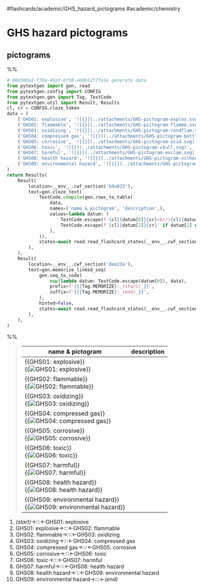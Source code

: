 #flashcards/academic/GHS_hazard_pictograms #academic/chemistry

# GHS hazard pictograms

## pictograms

%%
```Python
# 08e5b0a3-f78a-46af-bf50-eb9b12f7fa1e generate data
from pytextgen import gen, read
from pytextgen.config import CONFIG
from pytextgen.gen import Tag, TextCode
from pytextgen.util import Result, Results
cl, cr = CONFIG.cloze_token
data = (
	('GHS01: explosive', '![{}](../attachments/GHS-pictogram-explos.svg)', '',),
	('GHS02: flammable', '![{}](../attachments/GHS-pictogram-flamme.svg)', '',),
	('GHS03: oxidizing', '![{}](../attachments/GHS-pictogram-rondflam.svg)', '',),
	('GHS04: compressed gas', '![{}](../attachments/GHS-pictogram-bottle.svg)', '',),
	('GHS05: corrosive', '![{}](../attachments/GHS-pictogram-acid.svg)', '',),
	('GHS06: toxic', '![{}](../attachments/GHS-pictogram-skull.svg)', '',),
	('GHS07: harmful', '![{}](../attachments/GHS-pictogram-exclam.svg)', '',),
	('GHS08: health hazard', '![{}](../attachments/GHS-pictogram-silhouette.svg)', '',),
	('GHS09: environmental hazard', '![{}](../attachments/GHS-pictogram-pollu.svg)', '',),
)
return Results(
	Result(
		location=__env__.cwf_section('b9a823'),
		text=gen.cloze_text(
			TextCode.compile(gen.rows_to_table(
				data,
				names=('name & pictogram', 'description',),
				values=lambda datum: (
					TextCode.escape(f'{cl}{datum[0]}{cr}<br/>{cl}{datum[1].format(datum[0],)}{cr}'),
					TextCode.escape(f'{cl}{datum[2]}{cr}' if datum[2] else ''),
				),
			)),
			states=await read.read_flashcard_states(__env__.cwf_section('b9a823')),
		),
	),
	Result(
		location=__env__.cwf_section('dee23a'),
		text=gen.memorize_linked_seq(
			gen.seq_to_code(
				map(lambda datum: TextCode.escape(datum[0]), data),
				prefix=f'{{{Tag.MEMORIZE}:_(start)_}}',
				suffix=f'{{{Tag.MEMORIZE}:_(end)_}}',
			),
			hinted=False,
			states=await read.read_flashcard_states(__env__.cwf_section('dee23a')),
		),
	),
)
```
%%

<!--08e5b0a3-f78a-46af-bf50-eb9b12f7fa1e generate section="b9a823"--><!-- The following content is generated at 2023-03-14T09:08:41.280527+08:00. Any edits will be overridden! -->

> name & pictogram | description
> -|-
> {{GHS01: explosive}}<br/>{{![GHS01: explosive](../attachments/GHS-pictogram-explos.svg)}} |
> {{GHS02: flammable}}<br/>{{![GHS02: flammable](../attachments/GHS-pictogram-flamme.svg)}} |
> {{GHS03: oxidizing}}<br/>{{![GHS03: oxidizing](../attachments/GHS-pictogram-rondflam.svg)}} |
> {{GHS04: compressed gas}}<br/>{{![GHS04: compressed gas](../attachments/GHS-pictogram-bottle.svg)}} |
> {{GHS05: corrosive}}<br/>{{![GHS05: corrosive](../attachments/GHS-pictogram-acid.svg)}} |
> {{GHS06: toxic}}<br/>{{![GHS06: toxic](../attachments/GHS-pictogram-skull.svg)}} |
> {{GHS07: harmful}}<br/>{{![GHS07: harmful](../attachments/GHS-pictogram-exclam.svg)}} |
> {{GHS08: health hazard}}<br/>{{![GHS08: health hazard](../attachments/GHS-pictogram-silhouette.svg)}} |
> {{GHS09: environmental hazard}}<br/>{{![GHS09: environmental hazard](../attachments/GHS-pictogram-pollu.svg)}} |

<!--/08e5b0a3-f78a-46af-bf50-eb9b12f7fa1e-->

<!--08e5b0a3-f78a-46af-bf50-eb9b12f7fa1e generate section="dee23a"--><!-- The following content is generated at 2023-03-13T23:45:09.753664+08:00. Any edits will be overridden! -->

1. _(start)_→:::←GHS01: explosive
2. GHS01: explosive→:::←GHS02: flammable
3. GHS02: flammable→:::←GHS03: oxidizing
4. GHS03: oxidizing→:::←GHS04: compressed gas
5. GHS04: compressed gas→:::←GHS05: corrosive
6. GHS05: corrosive→:::←GHS06: toxic
7. GHS06: toxic→:::←GHS07: harmful
8. GHS07: harmful→:::←GHS08: health hazard
9. GHS08: health hazard→:::←GHS09: environmental hazard
10. GHS09: environmental hazard→:::←_(end)_

<!--/08e5b0a3-f78a-46af-bf50-eb9b12f7fa1e-->
